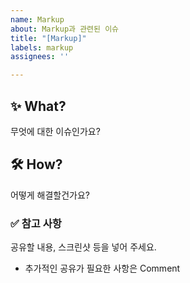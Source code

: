 ```yaml
---
name: Markup
about: Markup과 관련된 이슈
title: "[Markup]"
labels: markup
assignees: ''

---
```


## ✨ What?

무엇에 대한 이슈인가요?

## 🛠 How?

어떻게 해결할건가요?

### ✅ 참고 사항

공유할 내용, 스크린샷 등을 넣어 주세요.

- 추가적인 공유가 필요한 사항은 Comment
